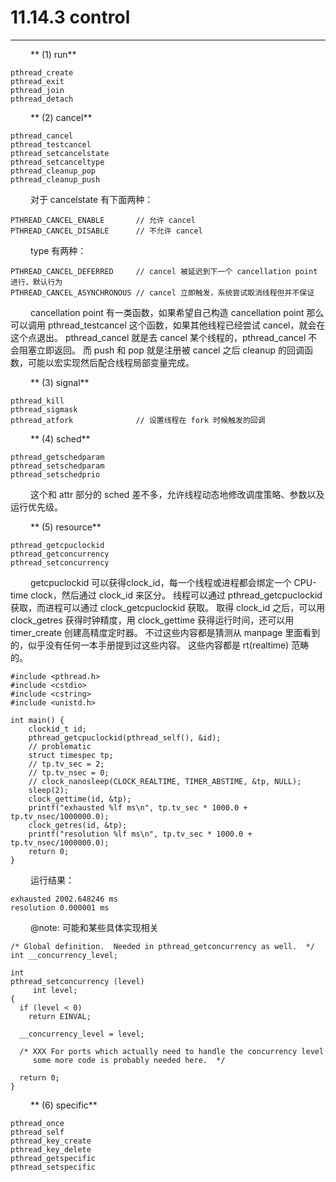 # 11.14.3 control
***

&emsp;&emsp;
** (1) run**

    pthread_create
    pthread_exit
    pthread_join
    pthread_detach

&emsp;&emsp;
** (2) cancel**

    pthread_cancel
    pthread_testcancel
    pthread_setcancelstate
    pthread_setcanceltype
    pthread_cleanup_pop
    pthread_cleanup_push

&emsp;&emsp;
对于 cancelstate 有下面两种：

    PTHREAD_CANCEL_ENABLE       // 允许 cancel
    PTHREAD_CANCEL_DISABLE      // 不允许 cancel
    
&emsp;&emsp;
type 有两种：

    PTHREAD_CANCEL_DEFERRED     // cancel 被延迟到下一个 cancellation point 进行，默认行为
    PTHREAD_CANCEL_ASYNCHRONOUS // cancel 立即触发，系统尝试取消线程但并不保证

&emsp;&emsp;
cancellation point 有一类函数，如果希望自己构造 cancellation point 那么可以调用 pthread\_testcancel 这个函数，如果其他线程已经尝试 cancel，就会在这个点退出。
pthread\_cancel 就是去 cancel 某个线程的，pthread\_cancel 不会阻塞立即返回。
而 push 和 pop 就是注册被 cancel 之后 cleanup 的回调函数，可能以宏实现然后配合线程局部变量完成。

&emsp;&emsp;
** (3) signal**

    pthread_kill
    pthread_sigmask
    pthread_atfork              // 设置线程在 fork 时候触发的回调

&emsp;&emsp;
** (4) sched**

    pthread_getschedparam
    pthread_setschedparam
    pthread_setschedprio
    
&emsp;&emsp;
这个和 attr 部分的 sched 差不多，允许线程动态地修改调度策略、参数以及运行优先级。

&emsp;&emsp;
** (5) resource**

    pthread_getcpuclockid
    pthread_getconcurrency
    pthread_setconcurrency

&emsp;&emsp;
getcpuclockid 可以获得clock\_id，每一个线程或进程都会绑定一个 CPU-time clock，然后通过 clock\_id 来区分。
线程可以通过 pthread\_getcpuclockid 获取，而进程可以通过 clock\_getcpuclockid 获取。
取得 clock\_id 之后，可以用 clock\_getres 获得时钟精度，用 clock\_gettime 获得运行时间，还可以用 timer\_create 创建高精度定时器。
不过这些内容都是猜测从 manpage 里面看到的，似乎没有任何一本手册提到过这些内容。
这些内容都是 rt(realtime) 范畴的。

    #include <pthread.h>
    #include <cstdio>
    #include <cstring>
    #include <unistd.h>
    
    int main() {
        clockid_t id;
        pthread_getcpuclockid(pthread_self(), &id);
        // problematic
        struct timespec tp;
        // tp.tv_sec = 2;
        // tp.tv_nsec = 0;
        // clock_nanosleep(CLOCK_REALTIME, TIMER_ABSTIME, &tp, NULL);
        sleep(2);
        clock_gettime(id, &tp);
        printf("exhausted %lf ms\n", tp.tv_sec * 1000.0 + tp.tv_nsec/1000000.0);
        clock_getres(id, &tp);
        printf("resolution %lf ms\n", tp.tv_sec * 1000.0 + tp.tv_nsec/1000000.0);
        return 0;
    }

&emsp;&emsp;
运行结果：

    exhausted 2002.648246 ms
    resolution 0.000001 ms
    
&emsp;&emsp;
@note: 可能和某些具体实现相关

    /* Global definition.  Needed in pthread_getconcurrency as well.  */
    int __concurrency_level;
    
    int
    pthread_setconcurrency (level)
         int level;
    {
      if (level < 0)
        return EINVAL;
    
      __concurrency_level = level;
    
      /* XXX For ports which actually need to handle the concurrency level
         some more code is probably needed here.  */
    
      return 0;
    }

&emsp;&emsp;
** (6) specific**

    pthread_once
    pthread_self
    pthread_key_create
    pthread_key_delete
    pthread_getspecific
    pthread_setspecific